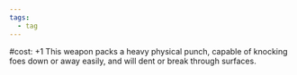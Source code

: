 ```yaml
---
tags:
  - tag
---
```

#cost: +1
This weapon packs a heavy physical punch, capable of knocking foes down or away easily, and will dent or break through surfaces.